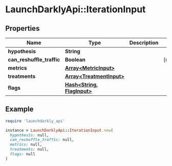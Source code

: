 # LaunchDarklyApi::IterationInput

## Properties

| Name | Type | Description | Notes |
| ---- | ---- | ----------- | ----- |
| **hypothesis** | **String** |  |  |
| **can_reshuffle_traffic** | **Boolean** |  | [optional] |
| **metrics** | [**Array&lt;MetricInput&gt;**](MetricInput.md) |  |  |
| **treatments** | [**Array&lt;TreatmentInput&gt;**](TreatmentInput.md) |  |  |
| **flags** | [**Hash&lt;String, FlagInput&gt;**](FlagInput.md) |  |  |

## Example

```ruby
require 'launchdarkly_api'

instance = LaunchDarklyApi::IterationInput.new(
  hypothesis: null,
  can_reshuffle_traffic: null,
  metrics: null,
  treatments: null,
  flags: null
)
```

